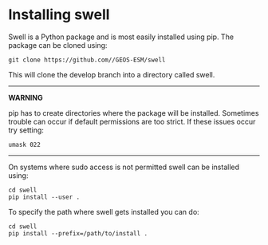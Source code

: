 # Installing swell

Swell is a Python package and is most easily installed using pip. The package can be cloned using:

```
git clone https://github.com//GEOS-ESM/swell
```

This will clone the develop branch into a directory called swell.

---
**WARNING**

pip has to create directories where the package will be installed. Sometimes trouble can occur if
default permissions are too strict. If these issues occur try setting:

```
umask 022
```

---

On systems where sudo access is not permitted swell can be installed using:
```
cd swell
pip install --user .
```

To specify the path where swell gets installed you can do:
```
cd swell
pip install --prefix=/path/to/install .
```
